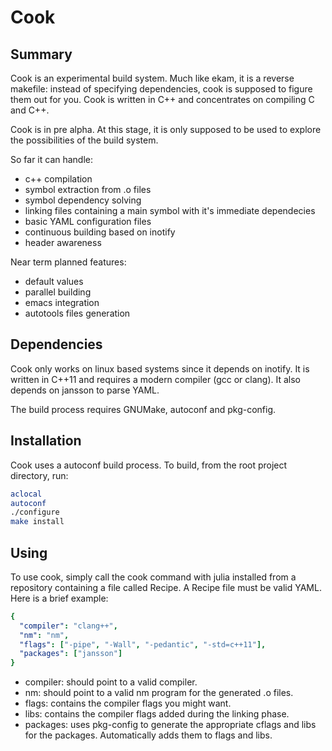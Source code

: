 Cook
====


Summary
-------

Cook is an experimental build system. Much like ekam, it is a reverse
makefile: instead of specifying dependencies, cook is supposed to
figure them out for you. Cook is written in C++ and concentrates on
compiling C and C++.

Cook is in pre alpha. At this stage, it is only supposed to be used to
explore the possibilities of the build system.

So far it can handle:
  - c++ compilation
  - symbol extraction from .o files
  - symbol dependency solving
  - linking files containing a main symbol with it's immediate dependecies
  - basic YAML configuration files
  - continuous building based on inotify
  - header awareness

Near term planned features:
  - default values
  - parallel building
  - emacs integration
  - autotools files generation


Dependencies
------------

Cook only works on linux based systems since it depends on inotify. It
is written in C++11 and requires a modern compiler (gcc or clang). It
also depends on jansson to parse YAML.

The build process requires GNUMake, autoconf and pkg-config.


Installation
------------

Cook uses a autoconf build process. To build, from the root project
directory, run:

```BASH
aclocal
autoconf
./configure
make install
```


Using
-----

To use cook, simply call the cook command with julia installed from a
repository containing a file called Recipe. A Recipe file must be
valid YAML. Here is a brief example:

```YAML
{
  "compiler": "clang++",
  "nm": "nm",
  "flags": ["-pipe", "-Wall", "-pedantic", "-std=c++11"],
  "packages": ["jansson"]
}
```

- compiler: should point to a valid compiler.
- nm: should point to a valid nm program for the generated .o files.
- flags: contains the compiler flags you might want.
- libs: contains the compiler flags added during the linking phase.
- packages: uses pkg-config to generate the appropriate cflags and
  libs for the packages. Automatically adds them to flags and libs.
